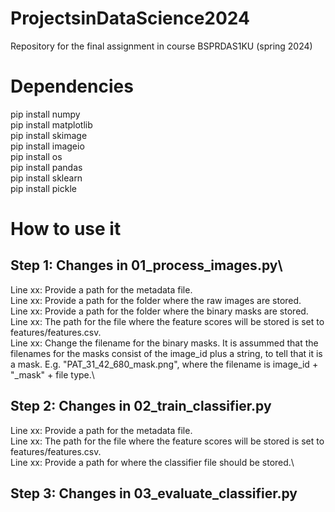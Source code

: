 # ProjectsinDataScience2024
Repository for the final assignment in course BSPRDAS1KU (spring 2024)

# Dependencies
pip install numpy\
pip install matplotlib\
pip install skimage\
pip install imageio\
pip install os\
pip install pandas\
pip install sklearn\
pip install pickle

# How to use it
## Step 1: Changes in 01_process_images.py\
Line xx: Provide a path for the metadata file.\
Line xx: Provide a path for the folder where the raw images are stored.\
Line xx: Provide a path for the folder where the binary masks are stored.\
Line xx: The path for the file where the feature scores will be stored is set to features/features.csv.\
Line xx: Change the filename for the binary masks. It is assummed that the filenames for the masks consist of the image_id plus a string, to tell that it is a mask. E.g. "PAT_31_42_680_mask.png", where the filename is image_id + "_mask" + file type.\

## Step 2: Changes in 02_train_classifier.py
Line xx: Provide a path for the metadata file.\
Line xx: The path for the file where the feature scores will be stored is set to features/features.csv.\
Line xx: Provide a path for where the classifier file should be stored.\

## Step 3: Changes in 03_evaluate_classifier.py